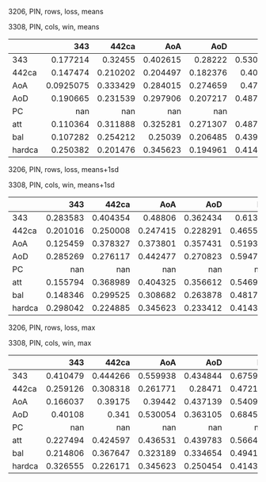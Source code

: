 3206, PIN, rows, loss, means

3308, PIN, cols, win, means

|        |         343 |      442ca |        AoA |        AoD |         PC |        att |        bal |     hardca |
|:-------|------------:|-----------:|-----------:|-----------:|-----------:|-----------:|-----------:|-----------:|
| 343    |   0.177214  |   0.32455  |   0.402615 |   0.28222  |   0.530433 |   0.327728 |   0.283734 |   0.225872 |
| 442ca  |   0.147474  |   0.210202 |   0.204497 |   0.182376 |   0.40391  |   0.233701 |   0.188157 |   0.169175 |
| AoA    |   0.0925075 |   0.333429 |   0.284015 |   0.274659 |   0.47922  |   0.207239 |   0.21747  |   0.222466 |
| AoD    |   0.190665  |   0.231539 |   0.297906 |   0.207217 |   0.487073 |   0.301766 |   0.228087 |   0.193838 |
| PC     | nan         | nan        | nan        | nan        | nan        | nan        | nan        | nan        |
| att    |   0.110364  |   0.311888 |   0.325281 |   0.271307 |   0.487907 |   0.235475 |   0.229502 |   0.209961 |
| bal    |   0.107282  |   0.254212 |   0.25039  |   0.206485 |   0.439473 |   0.204493 |   0.187564 |   0.202157 |
| hardca |   0.250382  |   0.201476 |   0.345623 |   0.194961 |   0.414305 |   0.379225 |   0.242623 |   0.173963 |

3206, PIN, rows, loss, means+1sd

3308, PIN, cols, win, means+1sd

|        |        343 |      442ca |        AoA |        AoD |         PC |        att |        bal |     hardca |
|:-------|-----------:|-----------:|-----------:|-----------:|-----------:|-----------:|-----------:|-----------:|
| 343    |   0.283583 |   0.404354 |   0.48806  |   0.362434 |   0.61334  |   0.450514 |   0.397786 |   0.31253  |
| 442ca  |   0.201016 |   0.250008 |   0.247415 |   0.228291 |   0.465538 |   0.288291 |   0.2366   |   0.217159 |
| AoA    |   0.125459 |   0.378327 |   0.373801 |   0.357431 |   0.519321 |   0.281792 |   0.302726 |   0.294089 |
| AoD    |   0.285269 |   0.276117 |   0.442477 |   0.270823 |   0.594796 |   0.437576 |   0.314407 |   0.24416  |
| PC     | nan        | nan        | nan        | nan        | nan        | nan        | nan        | nan        |
| att    |   0.155794 |   0.368989 |   0.404325 |   0.356612 |   0.546936 |   0.316769 |   0.319095 |   0.26921  |
| bal    |   0.148346 |   0.299525 |   0.308682 |   0.263878 |   0.481759 |   0.259928 |   0.247634 |   0.25844  |
| hardca |   0.298042 |   0.224885 |   0.345623 |   0.233412 |   0.414305 |   0.412186 |   0.279836 |   0.208304 |

3206, PIN, rows, loss, max

3308, PIN, cols, win, max

|        |        343 |      442ca |        AoA |        AoD |         PC |        att |        bal |     hardca |
|:-------|-----------:|-----------:|-----------:|-----------:|-----------:|-----------:|-----------:|-----------:|
| 343    |   0.410479 |   0.444266 |   0.559938 |   0.434844 |   0.675973 |   0.554441 |   0.493357 |   0.426124 |
| 442ca  |   0.259126 |   0.308318 |   0.261771 |   0.28471  |   0.472164 |   0.343824 |   0.290059 |   0.29094  |
| AoA    |   0.166037 |   0.39175  |   0.39442  |   0.437139 |   0.540942 |   0.387939 |   0.371967 |   0.419444 |
| AoD    |   0.40108  |   0.341    |   0.530054 |   0.363105 |   0.684598 |   0.606964 |   0.415021 |   0.30308  |
| PC     | nan        | nan        | nan        | nan        | nan        | nan        | nan        | nan        |
| att    |   0.227494 |   0.424597 |   0.436531 |   0.439783 |   0.566486 |   0.423148 |   0.413586 |   0.33712  |
| bal    |   0.214806 |   0.367647 |   0.323189 |   0.334654 |   0.494196 |   0.317003 |   0.293307 |   0.357028 |
| hardca |   0.326555 |   0.226171 |   0.345623 |   0.250454 |   0.414305 |   0.433752 |   0.300709 |   0.221889 |

